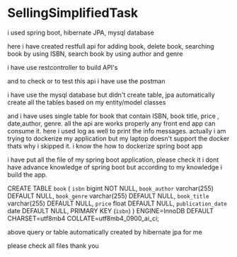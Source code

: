 # SellingSimplifiedTask

i used spring boot, hibernate JPA, mysql database

here i have created restfull api for adding book, delete book, searching book by using ISBN, search book by using author and genre

i have use restcontroller to build API's

and to check or to test this api i have use the postman 

i have use the mysql database but didn't create table, jpa automatically create all the tables based on my entity/model classes

and i have uses single table for book that contain ISBN, book title, price , date,author, genre.
all the api are works properly any front end app can consume it.
here i used log as well to print the info messages.
actually i am trying to dockerize my application but my laptop doesn't support the docker thats why i skipped it. i know the how to dockerize spring boot app

i have put all the file of my spring boot application, please check it
i dont have advance knowledge of spring boot but according to my knowledge i build the app.



CREATE TABLE `book` (
  `isbn` bigint NOT NULL,
  `book_author` varchar(255) DEFAULT NULL,
  `book_genre` varchar(255) DEFAULT NULL,
  `book_title` varchar(255) DEFAULT NULL,
  `price` float DEFAULT NULL,
  `publication_date` date DEFAULT NULL,
  PRIMARY KEY (`isbn`)
) ENGINE=InnoDB DEFAULT CHARSET=utf8mb4 COLLATE=utf8mb4_0900_ai_ci;


above query or table automatically created by hibernate jpa for me 

please check all files thank you
